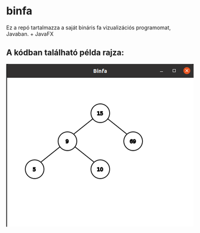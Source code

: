 # binfa
Ez a repó tartalmazza a saját bináris fa vizualizációs programomat, Javaban. + JavaFX

## A kódban található példa rajza:

![alt text](https://github.com/teaisawesome/binfa/blob/master/binfa.png "Binfa Vizualizáció")

